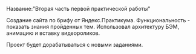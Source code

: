 Название:"Вторая часть первой практической работы"

Создание сайта по брифу от Яндекс.Практикума. Функциональность - показать знания пройденных тем.
Использовал архитектуру БЭМ, анимацию и вставку видеороликов.

Проект будет дорабатываться с новыми заданиями.